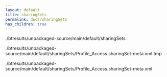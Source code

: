 ```yaml
---
layout: default
title: sharingSets
permalink: docs/sharingSets
has_children: true
---
```




./btresults/unpackaged-source/main/default/sharingSets

./btresults/unpackaged-source/main/default/sharingSets/Profile_Access.sharingSet-meta.xml.tmp

./btresults/unpackaged-source/main/default/sharingSets/Profile_Access.sharingSet-meta.xml

